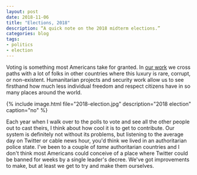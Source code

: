```yaml
---
layout: post
date: 2018-11-06
title: "Elections, 2018"
description: “A quick note on the 2018 midterm elections.”
categories: blog
tags:
- politics
- election
---
```


Voting is something most Americans take for granted. In [our work](https://www.spatialnetworks.com) we cross paths with a lot of folks in other countries where this luxury is rare, corrupt, or non-existent. Humanitarian projects and security work allow us to see firsthand how much less individual freedom and respect citizens have in so many places around the world.

{% include image.html file="2018-election.jpg" description="2018 election" caption="no" %}

Each year when I walk over to the polls to vote and see all the other people out to cast theirs, I think about how cool it is to get to contribute. Our system is definitely not without its problems, but listening to the average day on Twitter or cable news hour, you'd think we lived in an authoritarian police state. I've been to a couple of _tame_ authoritarian countries and I don't think most Americans could conceive of a place where Twitter could be banned for weeks by a single leader's decree. We've got improvements to make, but at least we get to try and make them ourselves.
